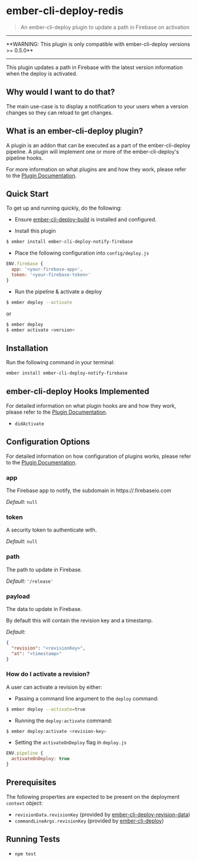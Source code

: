 # ember-cli-deploy-redis

> An ember-cli-deploy plugin to update a path in Firebase on activation

<hr/>
**WARNING: This plugin is only compatible with ember-cli-deploy versions >= 0.5.0**
<hr/>

This plugin updates a path in Firebase with the latest version information when the deploy is activated.

## Why would I want to do that?

The main use-case is to display a notification to your users when a version changes so they can reload to get changes.

## What is an ember-cli-deploy plugin?

A plugin is an addon that can be executed as a part of the ember-cli-deploy pipeline. A plugin will implement one or more of the ember-cli-deploy's pipeline hooks.

For more information on what plugins are and how they work, please refer to the [Plugin Documentation][1].

## Quick Start
To get up and running quickly, do the following:

- Ensure [ember-cli-deploy-build][2] is installed and configured.

- Install this plugin

```bash
$ ember install ember-cli-deploy-notify-firebase
```

- Place the following configuration into `config/deploy.js`

```javascript
ENV.firebase {
  app: '<your-firebase-app>',
  token: '<your-firebase-token>'
}
```

- Run the pipeline & activate a deploy

```bash
$ ember deploy --activate
```

or

```bash
$ ember deploy
$ ember activate <version>
```

## Installation
Run the following command in your terminal:

```bash
ember install ember-cli-deploy-notify-firebase
```

## ember-cli-deploy Hooks Implemented

For detailed information on what plugin hooks are and how they work, please refer to the [Plugin Documentation][1].

- `didActivate`

## Configuration Options

For detailed information on how configuration of plugins works, please refer to the [Plugin Documentation][1].

### app

The Firebase app to notify, the subdomain in https://<app>.firebaseio.com

*Default:* `null`

### token

A security token to authenticate with.

*Default:* `null`

### path

The path to update in Firebase.

*Default:* `'/release'`

### payload

The data to update in Firebase.

By default this will contain the revision key and a timestamp.

*Default:*

```json
{
  "revision": "<revisionKey>",
  "at": "<timestamp>"
}
```

### How do I activate a revision?

A user can activate a revision by either:

- Passing a command line argument to the `deploy` command:

```bash
$ ember deploy --activate=true
```

- Running the `deploy:activate` command:

```bash
$ ember deploy:activate <revision-key>
```

- Setting the `activateOnDeploy` flag in `deploy.js`

```javascript
ENV.pipeline {
  activateOnDeploy: true
}
```

## Prerequisites

The following properties are expected to be present on the deployment `context` object:

- `revisionData.revisionKey`    (provided by [ember-cli-deploy-revision-data][4])
- `commandLineArgs.revisionKey` (provided by [ember-cli-deploy][3])

## Running Tests

- `npm test`

[1]: http://ember-cli.github.io/ember-cli-deploy/plugins "Plugin Documentation"
[2]: https://github.com/ember-cli-deploy/ember-cli-deploy-build "ember-cli-deploy-build"
[3]: https://github.com/ember-cli/ember-cli-deploy "ember-cli-deploy"
[4]: https://github.com/ember-cli-deploy/ember-cli-deploy-revision-data "ember-cli-deploy-revision-data"